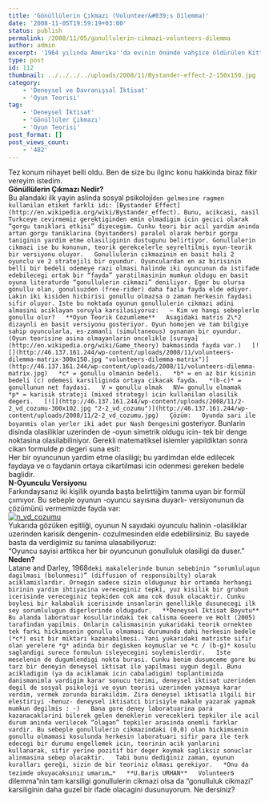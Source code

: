 ```yaml
---
title: 'Gönüllülerin Çıkmazı (Volunteer&#039;s Dilemma)'
date: '2008-11-05T19:59:19+03:00'
status: publish
permalink: /2008/11/05/gonullulerin-cikmazi-volunteers-dilemma
author: admin
excerpt: '1964 yılında Amerika''da evinin önünde vahşice öldürülen Kitty Genovese, psikoloji alanında kullanılan Kitty Genovese sendromuna ismini veriyor. Bu sendroma ismini vermesinin en önemli sebebi ise bu olayın düzinelerce insanın gözü önünde yaşanmış olmasıdır. İktisat alanında da kendisine ''Gönüllülerin Çıkmazı'' olarak yer bulan sorumluluğu paylaşma olgusu ne imiş veya ne değilmiş bir göz atalım.'
type: post
id: 112
thumbnail: ../../../../uploads/2008/11/Bystander-effect-2-150x150.jpg
category:
    - 'Deneysel ve Davranışsal İktisat'
    - 'Oyun Teorisi'
tag:
    - 'Deneysel İktisat'
    - 'Gönüllüler Çıkmazı'
    - 'Oyun Teorisi'
post_format: []
post_views_count:
    - '482'
---
```

Tez konum nihayet belli oldu. Ben de size bu ilginc konu hakkinda biraz fikir vereyim istedim.  
**Gönüllülerin Çıkmazı Nedir?**  
Bu alandaki ilk yayin aslinda sosyal psikoloji`den gelmesine ragmen kullanilan etiket farkli idi: [Bystander Effect](http://en.wikipedia.org/wiki/Bystander_effect). Bunu, acikcasi, nasil Turkceye cevirmemiz gerektiginden emin olmadigim icin gecici olarak “gorgu taniklari etkisi” diyecegim. Cunku teori bir acil yardim aninda artan gorgu taniklarina (bystanders) paralel olarak herbir gorgu taniginin yardim etme olasiliginin dustugunu belirtiyor. Gonullulerin cikmazi ise bu konunun, teorik gerekcelerle seyreltilmis oyun-teorik bir versiyonu oluyor.  
Gonullulerin cikmazinin en basit hali 2 oyunclu ve 2 stratejili bir oyundur. Oyunculardan en az birisinin belli bir bedeli odemeye razi olmasi halinde iki oyuncunun da istifade edebilecegi ortak bir “fayda” yaratilmasinin mumkun oldugu en basit oyuna literaturde “gonullulerin cikmazi” deniliyor. Eger bu olursa gonullu olan, gonulsuzden (free-rider) daha fazla fayda elde ediyor. Lakin iki kisiden hicbirisi gonullu olmazsa o zaman herkesin faydasi sifir oluyor. Iste bu noktada oyunun gonullulerin cikmazi adini almasini aciklayan soruyla karsilasiyoruz:  
– Kim ve hangi sebeplerle gonullu olur?  
**Oyun Teorik Cozumleme**  
Asagidaki matris 2\*2 dizaynli en basit versiyonu gosteriyor. Oyun homojen ve tam bilgiye sahip oyuncularla, es-zamanli (simultaneous) oynanan bir oyundur.  
(Oyun teorisine asina olmayanlarin oncelikle [suraya](http://en.wikipedia.org/wiki/Game_theory) bakmasinda fayda var.)  
[![](http://46.137.161.244/wp-content/uploads/2008/11/volunteers-dilemma-matrix-300x150.jpg "volunteers-dilemma-matrix")](http://46.137.161.244/wp-content/uploads/2008/11/volunteers-dilemma-matrix.jpg)  
*c* = gonullu olmanin bedeli.  
*b* = en az bir kisinin bedeli (c) odemesi karsiliginda ortaya cikacak fayda.  
*(b-c)* = gonullunun net faydasi.  
V = gonullu olmak  
NV= gonullu olmamak  
*p* = karisik strateji (mixed strategy) icin kullanilan olasilik degeri.  
[![](http://46.137.161.244/wp-content/uploads/2008/11/2-2_vd_cozumu-300x102.jpg "2-2_vd_cozumu")](http://46.137.161.244/wp-content/uploads/2008/11/2-2_vd_cozumu.jpg)  
Çözüm:  
Oyunda sari ile boyanmis olan yerler iki adet pur Nash Dengesi`ni gosteriyor. Bunlarin disinda olasiliklar uzerinden de -oyun simetrik oldugu icin- tek bir denge noktasina olasilabiliniyor. Gerekli matematiksel islemler yapildiktan sonra cikan formulde *p* degeri suna esit:  
Her bir oyuncunun yardim etme olasiligi; bu yardimdan elde edilecek faydaya ve o faydanin ortaya cikartilmasi icin odenmesi gereken bedele baglidir.  
**N-Oyunculu Versiyonu**  
Farkındaysanız iki kişilik oyunda başta belirttiğim tanıma uyan bir formül çıımıyor. Bu sebeple oyunun -oyuncu sayısına duyarlı- versiyonunun da çözümünü vermemizde fayda var:  
[![](http://46.137.161.244/wp-content/uploads/2008/11/n_vd_cozumu-300x157.jpg "n_vd_cozumu")](http://46.137.161.244/wp-content/uploads/2008/11/n_vd_cozumu.jpg)  
Yukarıda gözüken eşitliği, oyunun N sayıdaki oyunculu halinin -olasiliklar uzerinden karisik dengenin- cozulmesinden elde edebilirsiniz. Bu sayede basta da verdigimiz su tanima ulasabiliyoruz:  
“Oyuncu sayisi arttikca her bir oyuncunun gonulluluk olasiligi da duser.”  
**Neden?**  
Latane and Darley, 1968`deki makalelerinde bunun sebebinin “sorumlulugun dagilmasi (bolunmesi)” (diffusion of responsibilty) olarak aciklamislardir. Ornegin sadece sizin oldugunuz bir ortamda herhangi birinin yardim ihtiyacina vereceginiz tepki, yuz kisilik bir grubun icerisinde vereceginiz tepkiden cok ama cok dusuk olacaktir. Cunku boylesi bir kalabalik icerisinde insanlarin genellikle dusunecegi ilk sey sorumlulugun digerlerinde oldugudur.  
**Deneysel Iktisat Boyutu**  
Bu alanda laboratuar kosullarindaki tek calisma Goeere ve Holt (2005) tarafindan yapilmis. Onlarin calismasinin yukaridaki teorik ornekten tek farki hickimsenin gonullu olmamasi durumunda dahi herkesin bedele (*c*) esit bir miktari kazanabilmesi. Yani yukaridaki matriste sifir olan yerelere *g* adinda bir degisken koymuslar ve *c / (b-g)* kosulu saglandigi surece formulun isleyecegini soylemislerdir.  
Iste meselenin de dugumlendigi nokta burasi. Cunku benim dusumceme gore bu tarz bir deneyin deneysel iktisat ile yapilmasi uygun degil. Bunu acikladigim (ya da aciklamak icin cabaladigim) toplantimizda danismanimla vardigim karar sonucu tezimi, deneysel iktisat uzerinden degil de sosyal psikoloji ve oyun teorisi uzerinden yazmaya karar verdim, vermek zorunda birakildim. Zira deneysel iktisatla ilgili bir elestiriyi -henuz- deneysel iktisatci birisiyle makale yazarak yapmak mumkun degilmis : -)  
Bana gore deney laboratuarina para kazanacaklarini bilerek gelen deneklerin verecekleri tepkiler ile acil durum aninda verilecek “olagan” tepkiler arasinda onemli farklar vardir. Bu sebeple gonullulerin cikmazindaki (0,0) olan hickimsenin gonullu olmamasi kosulunda herkesin laboratuari sifir para ile terk edecegi bir durumu engellemek icin, teorinin acik yanlarini kullanarak, sifir yerine pozitif bir deger koymak sagliksiz sonuclar alinmasina sebep olacaktir.  
Tabi bunu dediğiniz zaman, oyunun kuralları gereği, sizin de bir teoriniz olması gerekiyor.  
*Onu da tezimde okuyacaksınız umarım…*  
**U.Baris URHAN**  
Volunteer`s dilemma”nin tam karsiligi gonullulerin cikmazi olsa da “gonulluluk cikmazi” karsiliginin daha guzel bir ifade olacagini dusunuyorum. Ne dersiniz?